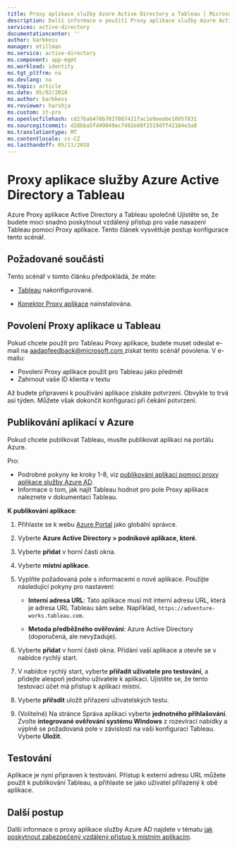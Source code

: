 ```yaml
---
title: Proxy aplikace služby Azure Active Directory a Tableau | Microsoft Docs
description: Další informace o použití Proxy aplikace služby Azure Active Directory (Azure AD) k zajištění vzdáleného přístupu pro vaše nasazení Tableau.  .
services: active-directory
documentationcenter: ''
author: barbkess
manager: mtillman
ms.service: active-directory
ms.component: app-mgmt
ms.workload: identity
ms.tgt_pltfrm: na
ms.devlang: na
ms.topic: article
ms.date: 05/02/2018
ms.author: barbkess
ms.reviewer: harshja
ms.custom: it-pro
ms.openlocfilehash: cd27bab470b7037087421fac1e9eeabe10957831
ms.sourcegitcommit: d28bba5fd49049ec7492e88f2519d7f42184e3a8
ms.translationtype: MT
ms.contentlocale: cs-CZ
ms.lasthandoff: 05/11/2018
---
```

# <a name="azure-active-directory-application-proxy-and-tableau"></a>Proxy aplikace služby Azure Active Directory a Tableau 

Azure Proxy aplikace Active Directory a Tableau společně Ujistěte se, že budete moci snadno poskytnout vzdálený přístup pro vaše nasazení Tableau pomocí Proxy aplikace. Tento článek vysvětluje postup konfigurace tento scénář.  

## <a name="prerequisites"></a>Požadované součásti 

Tento scénář v tomto článku předpokládá, že máte:

- [Tableau](https://onlinehelp.tableau.com/current/server/en-us/proxy.htm#azure) nakonfigurované. 

- [Konektor Proxy aplikace](active-directory-application-proxy-enable.md) nainstalována. 

 

## <a name="enabling-application-proxy-for-tableau"></a>Povolení Proxy aplikace u Tableau 

Pokud chcete použít pro Tableau Proxy aplikace, budete muset odeslat e-mail na [ aadapfeedback@microsoft.com ](mailto:aadapfeedback@microsoft.com) získat tento scénář povolena.
V e-mailu:

-   Povolení Proxy aplikace použít pro Tableau jako předmět
-   Zahrnout vaše ID klienta v textu    

Až budete připraveni k používání aplikace získáte potvrzení. Obvykle to trvá asi týden. Můžete však dokončit konfiguraci při čekání potvrzení.


 

## <a name="publish-your-applications-in-azure"></a>Publikování aplikací v Azure 

Pokud chcete publikovat Tableau, musíte publikovat aplikaci na portálu Azure.

Pro:

- Podrobné pokyny ke kroky 1-8, viz [publikování aplikací pomocí proxy aplikace služby Azure AD](application-proxy-publish-azure-portal.md). 
- Informace o tom, jak najít Tableau hodnot pro pole Proxy aplikace naleznete v dokumentaci Tableau.  

**K publikování aplikace**: 


1. Přihlaste se k webu [Azure Portal](https://portal.azure.com) jako globální správce. 

2. Vyberte **Azure Active Directory > podnikové aplikace, které**. 

3. Vyberte **přidat** v horní části okna. 

4. Vyberte **místní aplikace**. 

5. Vyplňte požadovaná pole s informacemi o nové aplikace. Použijte následující pokyny pro nastavení: 

    - **Interní adresa URL**: Tato aplikace musí mít interní adresu URL, která je adresa URL Tableau sám sebe. Například, `https://adventure-works.tableau.com`. 

    - **Metoda předběžného ověřování**: Azure Active Directory (doporučená, ale nevyžaduje). 

6. Vyberte **přidat** v horní části okna. Přidání vaší aplikace a otevře se v nabídce rychlý start. 

7. V nabídce rychlý start, vyberte **přiřadit uživatele pro testování**, a přidejte alespoň jednoho uživatele k aplikaci. Ujistěte se, že tento testovací účet má přístup k aplikaci místní. 

8. Vyberte **přiřadit** uložit přiřazení uživatelských testu. 

9. (Volitelné) Na stránce Správa aplikací vyberte **jednotného přihlašování**. Zvolte **integrované ověřování systému Windows** z rozevírací nabídky a výplně se požadovaná pole v závislosti na vaší konfiguraci Tableau. Vyberte **Uložit**. 

 

## <a name="testing"></a>Testování 

Aplikace je nyní připraven k testování. Přístup k externí adresu URL můžete použít k publikování Tableau, a přihlaste se jako uživatel přiřazený k obě aplikace.



## <a name="next-steps"></a>Další postup

Další informace o proxy aplikace služby Azure AD najdete v tématu [jak poskytnout zabezpečený vzdálený přístup k místním aplikacím](manage-apps/application-proxy.md).

